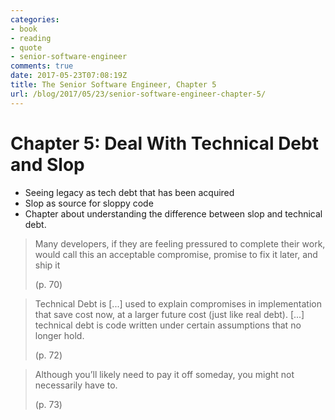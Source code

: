 ```yaml
---
categories:
- book
- reading
- quote
- senior-software-engineer
comments: true
date: 2017-05-23T07:08:19Z
title: The Senior Software Engineer, Chapter 5
url: /blog/2017/05/23/senior-software-engineer-chapter-5/
---
```


# Chapter 5: Deal With Technical Debt and Slop

  * Seeing legacy as tech debt that has been acquired
  * Slop as source for sloppy code
  * Chapter about understanding the difference between slop and technical debt.

> Many developers, if they are feeling pressured to complete their work, would call this an acceptable compromise, promise to fix it later, and ship it
>
> (p. 70)

> Technical Debt is [...] used to explain compromises in implementation that save cost now,
> at a larger future cost (just like real debt). [...] technical debt is code written 
> under certain assumptions that no longer hold.
>
> (p. 72)

> Although you’ll likely need to pay it off someday, you might not necessarily have to.
>
> (p. 73)


